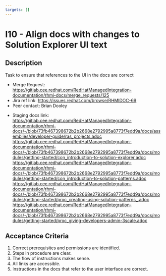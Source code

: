 ```yaml
---
targets: []
---
```


# I10 - Align docs with changes to Solution Explorer UI text

## Description

Task to ensure that references to the UI in the docs are correct

- Merge Request: https://gitlab.cee.redhat.com/RedHatManagedIntegration-documentation/rhmi-docs/merge_requests/125
- Jira ref link: https://issues.redhat.com/browse/RHMIDOC-69
- Peer contact: Brian Dooley

* Staging docs link:
  https://gitlab.cee.redhat.com/RedHatManagedIntegration-documentation/rhmi-docs/-/blob/73fb467398672b2b2668e2792995a8773f7edd9a/docs/assemblies/developer-guide/ras_projects.adoc
  https://gitlab.cee.redhat.com/RedHatManagedIntegration-documentation/rhmi-docs/-/blob/73fb467398672b2b2668e2792995a8773f7edd9a/docs/modules/getting-started/con_introduction-to-solution-explorer.adoc
  https://gitlab.cee.redhat.com/RedHatManagedIntegration-documentation/rhmi-docs/-/blob/73fb467398672b2b2668e2792995a8773f7edd9a/docs/modules/getting-started/con_introduction-to-solution-patterns.adoc
  https://gitlab.cee.redhat.com/RedHatManagedIntegration-documentation/rhmi-docs/-/blob/73fb467398672b2b2668e2792995a8773f7edd9a/docs/modules/getting-started/proc_creating-using-solution-patterns_.adoc
  https://gitlab.cee.redhat.com/RedHatManagedIntegration-documentation/rhmi-docs/-/blob/73fb467398672b2b2668e2792995a8773f7edd9a/docs/modules/getting-started/proc_giving-developers-admin-3scale.adoc

## Acceptance Criteria

1. Correct prerequisites and permissions are identified.
2. Steps in procedure are clear.
3. The flow of instructions makes sense.
4. All links are accessible.
5. Instructions in the docs that refer to the user interface are correct.
